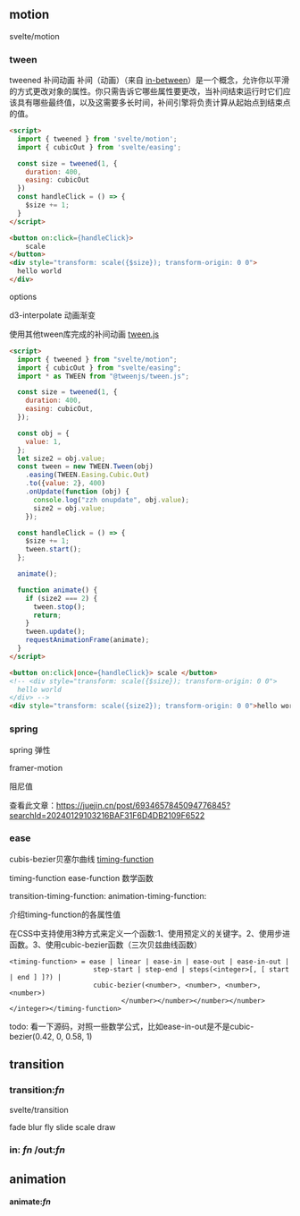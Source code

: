 ## motion
svelte/motion

### tween
tweened 补间动画
补间（动画）（来自 [in-between](https://en.wikipedia.org/wiki/Inbetweening)）是一个概念，允许你以平滑的方式更改对象的属性。你只需告诉它哪些属性要更改，当补间结束运行时它们应该具有哪些最终值，以及这需要多长时间，补间引擎将负责计算从起始点到结束点的值。

```html
<script>
  import { tweened } from 'svelte/motion';
  import { cubicOut } from 'svelte/easing';

  const size = tweened(1, {
    duration: 400,
    easing: cubicOut
  })
  const handleClick = () => {
    $size += 1;
  }
</script>

<button on:click={handleClick}>
	scale
</button>
<div style="transform: scale({$size}); transform-origin: 0 0">
  hello world
</div>
```

options

d3-interpolate 动画渐变


使用其他tween库完成的补间动画 [tween.js](https://github.com/tweenjs/tween.js/tree/main)
```html
<script>
  import { tweened } from "svelte/motion";
  import { cubicOut } from "svelte/easing";
  import * as TWEEN from "@tweenjs/tween.js";

  const size = tweened(1, {
    duration: 400,
    easing: cubicOut,
  });

  const obj = {
    value: 1,
  };
  let size2 = obj.value;
  const tween = new TWEEN.Tween(obj)
    .easing(TWEEN.Easing.Cubic.Out)
    .to({value: 2}, 400)
    .onUpdate(function (obj) {
      console.log("zzh onupdate", obj.value);
      size2 = obj.value;
    });

  const handleClick = () => {
    $size += 1;
    tween.start();
  };

  animate();

  function animate() {
    if (size2 === 2) {
      tween.stop();
      return;
    }
    tween.update();
    requestAnimationFrame(animate);
  }
</script>

<button on:click|once={handleClick}> scale </button>
<!-- <div style="transform: scale({$size}); transform-origin: 0 0">
  hello world
</div> -->
<div style="transform: scale({size2}); transform-origin: 0 0">hello world2</div>

```

### spring
spring 弹性

framer-motion

阻尼值

查看此文章：https://juejin.cn/post/6934657845094776845?searchId=20240129103216BAF31F6D4DB2109F6522

### ease
cubis-bezier贝塞尔曲线
[timing-function](https://tympanus.net/codrops/css_reference/timing-function_value/)

timing-function ease-function  数学函数

transition-timing-function: <timing-function>
animation-timing-function: <timing-function>

介绍timing-function的各属性值

在CSS中支持使用3种方式来定义一个函数:1、使用预定义的关键字。2、使用步进函数。3、使用cubic-bezier函数（三次贝兹曲线函数）

```
<timing-function> = ease | linear | ease-in | ease-out | ease-in-out | 
                     step-start | step-end | steps(<integer>[, [ start | end ] ]?) | 
                     cubic-bezier(<number>, <number>, <number>, <number>)
                            </number></number></number></number></integer></timing-function>
```

todo: 看一下源码，对照一些数学公式，比如ease-in-out是不是cubic-bezier(0.42, 0, 0.58, 1)

## transition

### transition:*fn*

svelte/transition

fade
blur
fly
slide
scale
draw

### in: *fn* /out:*fn*

## animation
#### animate:*fn*
